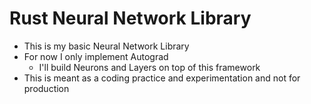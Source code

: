 # Rust Neural Network Library
- This is my basic Neural Network Library
- For now I only implement Autograd
    - I'll build Neurons and Layers on top of this framework
- This is meant as a coding practice and experimentation and not for production
